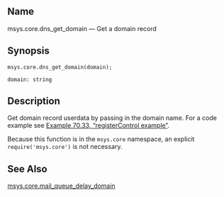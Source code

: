 <a name="lua.ref.msys.core.dns_get_domain"></a>
## Name

msys.core.dns_get_domain — Get a domain record

<a name="idp15692832"></a>
## Synopsis

`msys.core.dns_get_domain(domain);`

`domain: string`<a name="idp15695360"></a>
## Description

Get domain record userdata by passing in the domain name. For a code example see [Example 70.33, “registerControl example”](lua.ref.msys.registerControl.php#lua.ref.msys.registerControl.example "Example 70.33. registerControl example").

Because this function is in the `msys.core` namespace, an explicit `require('msys.core')` is not necessary.

<a name="idp15698752"></a>
## See Also

[msys.core.mail_queue_delay_domain](lua.ref.msys.core.mail_queue_delay_domain.php "msys.core.mail_queue_delay_domain")
